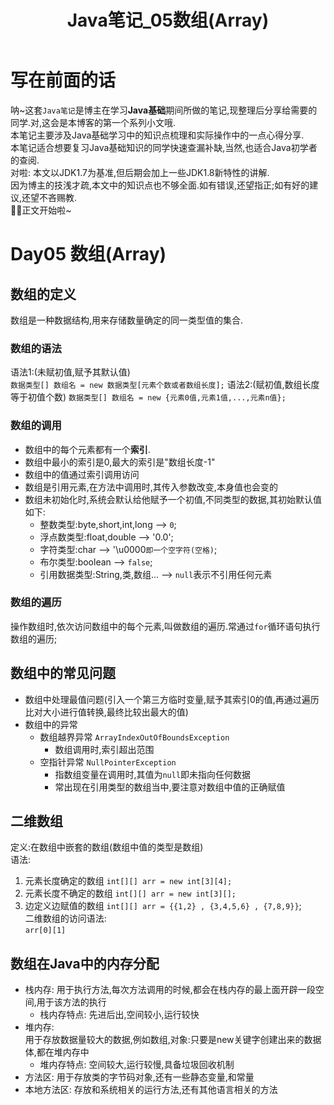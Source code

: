 ﻿---
title: Java笔记_05数组(Array)
tags:
  - 笔记
categories:
  - 笔记
  - Java
---

# 写在前面的话  
呐~这套`Java笔记`是博主在学习**Java基础**期间所做的笔记,现整理后分享给需要的同学.对,这会是本博客的第一个系列小文哦.  
本笔记主要涉及Java基础学习中的知识点梳理和实际操作中的一点心得分享.  
本笔记适合想要复习Java基础知识的同学快速查漏补缺,当然,也适合Java初学者的查阅.  
对啦: 本文以JDK1.7为基准,但后期会加上一些JDK1.8新特性的讲解.  
因为博主的技浅才疏,本文中的知识点也不够全面.如有错误,还望指正;如有好的建议,还望不吝赐教.  
🐱‍👤正文开始啦~  

# Day05 数组(Array)

## 数组的定义
数组是一种数据结构,用来存储数量确定的同一类型值的集合.
### 数组的语法
语法1:(未赋初值,赋予其默认值)  
`数据类型[] 数组名 = new 数据类型[元素个数或者数组长度];`
语法2:(赋初值,数组长度等于初值个数)
`数据类型[] 数组名 = new {元素0值,元素1值,...,元素n值};`
### 数组的调用
- 数组中的每个元素都有一个**索引**.
- 数组中最小的索引是0,最大的索引是"数组长度-1"
- 数组中的值通过索引调用访问
- 数组是引用元素,在方法中调用时,其传入参数改变,本身值也会变的
- 数组未初始化时,系统会默认给他赋予一个初值,不同类型的数据,其初始默认值如下:
	- 整数类型:byte,short,int,long --> `0`;
	- 浮点数类型:float,double --> '0.0';
	- 字符类型:char --> '\u0000`即一个空字符(空格)`;
	- 布尔类型:boolean --> `false`;
	- 引用数据类型:String,类,数组... --> `null`表示不引用任何元素
### 数组的遍历
操作数组时,依次访问数组中的每个元素,叫做数组的遍历.常通过`for`循环语句执行数组的遍历;  

## 数组中的常见问题
- 数组中处理最值问题(引入一个第三方临时变量,赋予其索引0的值,再通过遍历比对大小进行值转换,最终比较出最大的值)
- 数组中的异常
	- 数组越界异常 `ArrayIndexOutOfBoundsException`
		- 数组调用时,索引超出范围
	- 空指针异常 `NullPointerException`
		- 指数组变量在调用时,其值为`null`即未指向任何数据
		- 常出现在引用类型的数组当中,要注意对数组中值的正确赋值
			
## 二维数组
定义:在数组中嵌套的数组(数组中值的类型是数组)  
语法:  
1. 元素长度确定的数组
`int[][] arr = new int[3][4];`
2. 元素长度不确定的数组
`int[][] arr = new int[3][];`
3. 边定义边赋值的数组
`int[][] arr = {{1,2} , {3,4,5,6} , {7,8,9}}`;  
二维数组的访问语法:  
`arr[0][1]`

## 数组在Java中的内存分配
- 栈内存:   	用于执行方法,每次方法调用的时候,都会在栈内存的最上面开辟一段空间,用于该方法的执行
	- 栈内存特点: 先进后出,空间较小,运行较快
- 堆内存:  
用于存放数据量较大的数据,例如数组,对象:只要是new关键字创建出来的数据体,都在堆内存中
	- 堆内存特点: 空间较大,运行较慢,具备垃圾回收机制  
- 方法区: 用于存放类的字节码对象,还有一些静态变量,和常量  
- 本地方法区: 存放和系统相关的运行方法,还有其他语言相关的方法